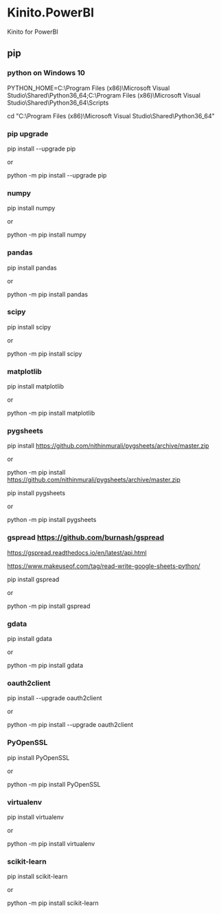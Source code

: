 # Kinito.PowerBI
Kinito for PowerBI

## pip

### python on Windows 10

PYTHON_HOME=C:\Program Files (x86)\Microsoft Visual Studio\Shared\Python36_64;C:\Program Files (x86)\Microsoft Visual Studio\Shared\Python36_64\Scripts

cd "C:\Program Files (x86)\Microsoft Visual Studio\Shared\Python36_64"

### pip upgrade

pip install --upgrade pip

or 

python -m pip install --upgrade pip

### numpy

pip install numpy

or

python -m pip install numpy

### pandas

pip install pandas

or

python -m pip install pandas

### scipy

pip install scipy

or

python -m pip install scipy

### matplotlib

pip install matplotlib

or

python -m pip install matplotlib

### pygsheets

pip install https://github.com/nithinmurali/pygsheets/archive/master.zip

or

python -m pip install https://github.com/nithinmurali/pygsheets/archive/master.zip


pip install pygsheets

or

python -m pip install pygsheets

### gspread https://github.com/burnash/gspread

https://gspread.readthedocs.io/en/latest/api.html

https://www.makeuseof.com/tag/read-write-google-sheets-python/

pip install gspread

or

python -m pip install gspread

### gdata

pip install gdata

or

python -m pip install gdata

### oauth2client

pip install --upgrade oauth2client

or

python -m pip install --upgrade oauth2client

### PyOpenSSL

pip install PyOpenSSL

or

python -m pip install PyOpenSSL

### virtualenv

pip install virtualenv

or

python -m pip install virtualenv

### scikit-learn

pip install scikit-learn

or

python -m pip install scikit-learn

